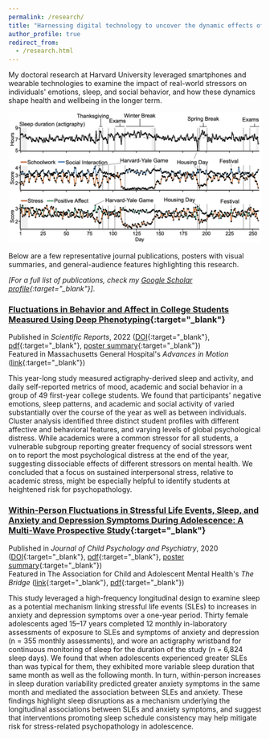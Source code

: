 ```yaml
---
permalink: /research/
title: "Harnessing digital technology to uncover the dynamic effects of stress on emotions, behavior, and health"
author_profile: true
redirect_from: 
  - /research.html
---
```


My doctoral research at Harvard University leveraged smartphones and wearable technologies to examine the impact of real-world stressors on individuals' emotions, sleep, and social behavior, and how these dynamics shape health and wellbeing in the longer term.

![Deep Phenotyping](./../images/deep_phenotyping.png)

Below are a few representative journal publications, posters with visual summaries, and general-audience features highlighting this research.

*[For a full list of publications, check my [Google Scholar profile](https://scholar.google.com/citations?user=XdY5EBgAAAAJ&hl=en){:target="_blank"}]*.    


### [Fluctuations in Behavior and Affect in College Students Measured Using Deep Phenotyping](https://doi.org/10.1038/s41598-022-05331-7){:target="_blank"}
Published in *Scientific Reports*, 2022 ([DOI](https://doi.org/10.1038/s41598-022-05331-7){:target="_blank"}, [pdf](https://conyvidal.github.io/files/VidalBustamante_etal_2022_ScientificReports.pdf){:target="_blank"}, [poster summary](https://conyvidal.github.io/files/VidalBustamante_YIL_poster_2021.pdf){:target="_blank"})    
Featured in Massachusetts General Hospital's *Advances in Motion* ([link](https://advances.massgeneral.org/neuro/journal.aspx?id=2236){:target="_blank"})

This year-long study measured actigraphy-derived sleep and activity, and daily self-reported metrics of mood, academic and social behavior in a group of 49 first-year college students. We found that participants' negative emotions, sleep patterns, and academic and social activity of varied substantially over the course of the year as well as between individuals. Cluster analysis identified three distinct student profiles with different affective and behavioral features, and varying levels of global psychological distress. While academics were a common stressor for all students, a vulnerable subgroup reporting greater frequency of social stressors went on to report the most psychological distress at the end of the year, suggesting dissociable effects of different stressors on mental health. We concluded that a focus on sustained interpersonal stress, relative to academic stress, might be especially helpful to identify students at heightened risk for psychopathology.


### [Within-Person Fluctuations in Stressful Life Events, Sleep, and Anxiety and Depression Symptoms During Adolescence: A Multi-Wave Prospective Study](https://doi.org/10.1111/jcpp.13234){:target="_blank"}
Published in *Journal of Child Psychology and Psychiatry*, 2020 ([DOI](https://doi.org/10.1111/jcpp.13234){:target="_blank"}, [pdf](https://conyvidal.github.io/files/VidalBustamante_etal_2020_JCPP.pdf){:target="_blank"}, [poster summary](https://conyvidal.github.io/files/VidalBustamante_SEA_poster_2019.pdf){:target="_blank"})        
Featured in The Association for Child and Adolescent Mental Health's *The Bridge* ([link](https://doi.org/10.13056/acamh.12327){:target="_blank"}, [pdf](https://conyvidal.github.io/files/JCPP_feature_TheBridge_2020.pdf){:target="_blank"})

This study leveraged a high-frequency longitudinal design to examine sleep as a potential mechanism linking stressful life events (SLEs) to increases in anxiety and depression symptoms over a one-year period. Thirty female adolescents aged 15–17 years completed 12 monthly in-laboratory assessments of exposure to SLEs and symptoms of anxiety and depression (n = 355 monthly assessments), and wore an actigraphy wristband for continuous monitoring of sleep for the duration of the study (n = 6,824 sleep days). We found that when adolescents experienced greater SLEs than was typical for them, they exhibited more variable sleep duration that same month as well as the following month. In turn, within-person increases in sleep duration variability predicted greater anxiety symptoms in the same month and mediated the association between SLEs and anxiety. These findings highlight sleep disruptions as a mechanism underlying the longitudinal associations between SLEs and anxiety symptoms, and suggest that interventions promoting sleep schedule consistency may help mitigate risk for stress-related psychopathology in adolescence.